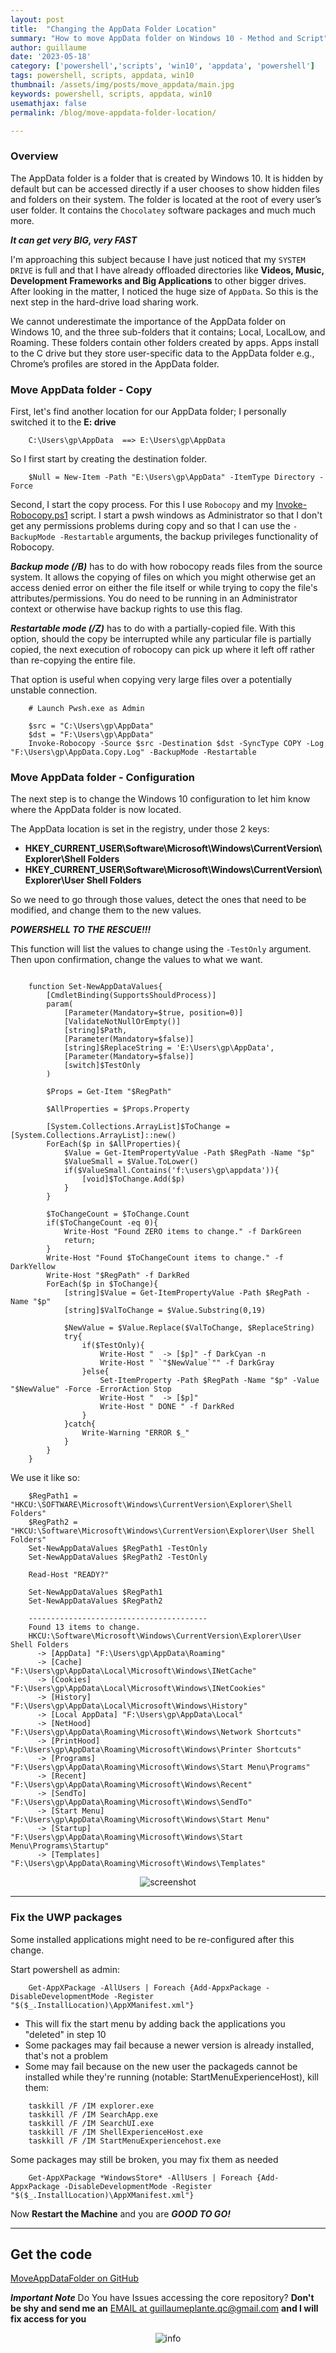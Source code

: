 ```yaml
---
layout: post
title:  "Changing the AppData Folder Location"
summary: "How to move AppData folder on Windows 10 - Method and Script"
author: guillaume
date: '2023-05-18'
category: ['powershell','scripts', 'win10', 'appdata', 'powershell']
tags: powershell, scripts, appdata, win10
thumbnail: /assets/img/posts/move_appdata/main.jpg
keywords: powershell, scripts, appdata, win10
usemathjax: false
permalink: /blog/move-appdata-folder-location/

---
```


### Overview 

The AppData folder is a folder that is created by Windows 10. It is hidden by default but can be accessed directly if a user chooses to show hidden files and folders on their system. The folder is located at the root of every user’s user folder. It contains the ```Chocolatey``` software packages and much much more.

***It can get very BIG, very FAST***

I'm approaching this subject because I have just noticed that my ```SYSTEM DRIVE``` is full and that I have already offloaded directories like **Videos, Music, Development Frameworks and Big Applications** to other bigger drives. After looking in the matter, I noticed the huge size of ```AppData```. So this is the next step in the hard-drive load sharing work.

We cannot underestimate the importance of the AppData folder on Windows 10, and the three sub-folders that it contains; Local, LocalLow, and Roaming. These folders contain other folders created by apps. Apps install to the C drive but they store user-specific data to the AppData folder e.g., Chrome’s profiles are stored in the AppData folder.


### Move AppData folder - Copy

First, let's find another location for our AppData folder; I personally switched it to the **E: drive**

```
    C:\Users\gp\AppData  ==> E:\Users\gp\AppData 
```

So I first start by creating the destination folder.

```
    $Null = New-Item -Path "E:\Users\gp\AppData" -ItemType Directory -Force
```

Second, I start the copy process. For this I use ```Robocopy``` and my [Invoke-Robocopy.ps1](https://github.com/arsscriptum/PowerShell.Public.Sandbox/tree/master/Robocopy) script. I start a pwsh windows as Administrator so that I don't get any permissions problems during copy
and so that I can use the ```-BackupMode -Restartable``` arguments, the backup privileges functionality of Robocopy.

***Backup mode (/B)*** has to do with how robocopy reads files from the source system. It allows the copying of files on which you might otherwise get an access denied error on either the file itself or while trying to copy the file's attributes/permissions. You do need to be running in an Administrator context or otherwise have backup rights to use this flag.

***Restartable mode (/Z)*** has to do with a partially-copied file. With this option, should the copy be interrupted while any particular file is partially copied, the next execution of robocopy can pick up where it left off rather than re-copying the entire file.

That option is useful when copying very large files over a potentially unstable connection.

```
    # Launch Pwsh.exe as Admin

    $src = "C:\Users\gp\AppData"
    $dst = "F:\Users\gp\AppData"
    Invoke-Robocopy -Source $src -Destination $dst -SyncType COPY -Log "F:\Users\gp\AppData.Copy.Log" -BackupMode -Restartable 
```

### Move AppData folder - Configuration

The next step is to change the Windows 10 configuration to let him know where the AppData folder is now located.

The AppData location is set in the registry, under those 2 keys:

- **HKEY_CURRENT_USER\Software\Microsoft\Windows\CurrentVersion\Explorer\Shell Folders**
- **HKEY_CURRENT_USER\Software\Microsoft\Windows\CurrentVersion\Explorer\User Shell Folders**

So we need to go through those values, detect the ones that need to be modified, and change them to the new values.

***POWERSHELL TO THE RESCUE!!!***


This function will list the values to change using the ```-TestOnly``` argument. Then upon confirmation, change the values to what we want.

```

    function Set-NewAppDataValues{
        [CmdletBinding(SupportsShouldProcess)]
        param(
            [Parameter(Mandatory=$true, position=0)]
            [ValidateNotNullOrEmpty()]
            [string]$Path,
            [Parameter(Mandatory=$false)]
            [string]$ReplaceString = 'E:\Users\gp\AppData',
            [Parameter(Mandatory=$false)]
            [switch]$TestOnly
        )
        
        $Props = Get-Item "$RegPath"

        $AllProperties = $Props.Property

        [System.Collections.ArrayList]$ToChange = [System.Collections.ArrayList]::new()
        ForEach($p in $AllProperties){
            $Value = Get-ItemPropertyValue -Path $RegPath -Name "$p"
            $ValueSmall = $Value.ToLower()
            if($ValueSmall.Contains('f:\users\gp\appdata')){
                [void]$ToChange.Add($p)
            }
        }

        $ToChangeCount = $ToChange.Count
        if($ToChangeCount -eq 0){
            Write-Host "Found ZERO items to change." -f DarkGreen
            return;
        }
        Write-Host "Found $ToChangeCount items to change." -f DarkYellow
        Write-Host "$RegPath" -f DarkRed
        ForEach($p in $ToChange){
            [string]$Value = Get-ItemPropertyValue -Path $RegPath -Name "$p"
            [string]$ValToChange = $Value.Substring(0,19)
            
            $NewValue = $Value.Replace($ValToChange, $ReplaceString)
            try{
                if($TestOnly){
                    Write-Host "  -> [$p]" -f DarkCyan -n 
                    Write-Host " `"$NewValue`"" -f DarkGray
                }else{
                    Set-ItemProperty -Path $RegPath -Name "$p" -Value "$NewValue" -Force -ErrorAction Stop 
                    Write-Host "  -> [$p]"
                    Write-Host " DONE " -f DarkRed
                }
            }catch{
                Write-Warning "ERROR $_"
            }
        }
    }

```

We use it like so:

```
    $RegPath1 = "HKCU:\SOFTWARE\Microsoft\Windows\CurrentVersion\Explorer\Shell Folders"
    $RegPath2 = "HKCU:\Software\Microsoft\Windows\CurrentVersion\Explorer\User Shell Folders"
    Set-NewAppDataValues $RegPath1 -TestOnly 
    Set-NewAppDataValues $RegPath2 -TestOnly 

    Read-Host "READY?"

    Set-NewAppDataValues $RegPath1  
    Set-NewAppDataValues $RegPath2  

    ----------------------------------------
	Found 13 items to change.
	HKCU:\Software\Microsoft\Windows\CurrentVersion\Explorer\User Shell Folders
	  -> [AppData] "F:\Users\gp\AppData\Roaming"
	  -> [Cache] "F:\Users\gp\AppData\Local\Microsoft\Windows\INetCache"
	  -> [Cookies] "F:\Users\gp\AppData\Local\Microsoft\Windows\INetCookies"
	  -> [History] "F:\Users\gp\AppData\Local\Microsoft\Windows\History"
	  -> [Local AppData] "F:\Users\gp\AppData\Local"
	  -> [NetHood] "F:\Users\gp\AppData\Roaming\Microsoft\Windows\Network Shortcuts"
	  -> [PrintHood] "F:\Users\gp\AppData\Roaming\Microsoft\Windows\Printer Shortcuts"
	  -> [Programs] "F:\Users\gp\AppData\Roaming\Microsoft\Windows\Start Menu\Programs"
	  -> [Recent] "F:\Users\gp\AppData\Roaming\Microsoft\Windows\Recent"
	  -> [SendTo] "F:\Users\gp\AppData\Roaming\Microsoft\Windows\SendTo"
	  -> [Start Menu] "F:\Users\gp\AppData\Roaming\Microsoft\Windows\Start Menu"
	  -> [Startup] "F:\Users\gp\AppData\Roaming\Microsoft\Windows\Start Menu\Programs\Startup"
	  -> [Templates] "F:\Users\gp\AppData\Roaming\Microsoft\Windows\Templates"
```

<center>
<img src="/assets/img/posts/move_appdata/screenshot.png" alt="screenshot" />
</center>

---------------------------------------------------------------------------------------------------------

### Fix the UWP packages

Some installed applications might need to be re-configured after this change.

Start powershell as admin:

```
	Get-AppXPackage -AllUsers | Foreach {Add-AppxPackage -DisableDevelopmentMode -Register "$($_.InstallLocation)\AppXManifest.xml"}
```

- This will fix the start menu by adding back the applications you "deleted" in step 10
- Some packages may fail because a newer version is already installed, that's not a problem
- Some may fail because on the new user the packageds cannot be installed while they're running (notable: StartMenuExperienceHost), kill them:

```
	taskkill /F /IM explorer.exe
	taskkill /F /IM SearchApp.exe
	taskkill /F /IM SearchUI.exe
	taskkill /F /IM ShellExperienceHost.exe
	taskkill /F /IM StartMenuExperiencehost.exe
```

Some packages may still be broken, you may fix them as needed

```
    Get-AppXPackage *WindowsStore* -AllUsers | Foreach {Add-AppxPackage -DisableDevelopmentMode -Register "$($_.InstallLocation)\AppXManifest.xml"}
```

Now **Restart the Machine** and you are ***GOOD TO GO!***

---------------------------------------------------------------------------------------------------------


## Get the code 

[MoveAppDataFolder on GitHub](https://github.com/arsscriptum/PowerShell.Public.Sandbox/tree/master/MoveAppDataFolder)

***Important Note*** Do You have Issues accessing the core repository? **Don't be shy and send me an** [EMAIL at guillaumeplante.qc@gmail.com](mailto:guillaumeplante.qc@gmail.com) **and I will fix access for you**

<center>
<img src="/assets/img/posts/move_appdata/big.png" alt="info" />
</center>
